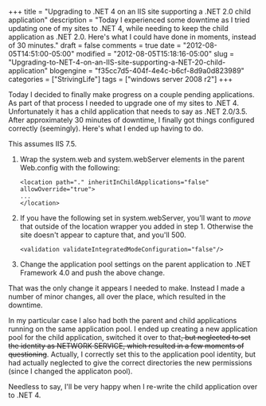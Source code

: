 +++
title = "Upgrading to .NET 4 on an IIS site supporting a .NET 2.0 child application"
description = "Today I experienced some downtime as I tried updating one of my sites to .NET 4, while needing to keep the child application as .NET 2.0. Here's what I could have done in moments, instead of 30 minutes."
draft = false
comments = true
date = "2012-08-05T14:51:00-05:00"
modified = "2012-08-05T15:18:16-05:00"
slug = "Upgrading-to-NET-4-on-an-IIS-site-supporting-a-NET-20-child-application"
blogengine = "f35cc7d5-404f-4e4c-b6cf-8d9a0d823989"
categories = ["StrivingLife"]
tags = ["windows server 2008 r2"]
+++

<p>Today I decided to finally make progress on a couple pending applications. As part of that process I needed to upgrade one of my sites to .NET 4. Unfortunately it has a child application that needs to say as .NET 2.0/3.5. After approximately 30 minutes of downtime, I finally got things configured correctly (seemingly). Here's what I ended up having to do.</p>
<p>This assumes IIS 7.5.</p>
<ol>
<li>Wrap the system.web and system.webServer elements in the parent Web.config with the following:<br />
<pre class="code"><code class="xml">&lt;location path="." inheritInChildApplications="false" allowOverride="true"&gt;
...
&lt;/location&gt;</code></pre>
</li>
<li>If you have the following set in system.webServer, you'll want to <em>move</em> that outside of the location wrapper you added in step 1. Otherwise the site doesn't appear to capture that, and you'll 500.<br />
<pre class="code"><code class="xml">&lt;validation validateIntegratedModeConfiguration="false"/&gt;</code></pre>
</li>
<li>Change the application pool settings on the parent application to .NET Framework 4.0 and push the above change.</li>
</ol>
<p>That was the only change it appears I needed to make. Instead I made a number of minor changes, all over the place, which resulted in the downtime.</p>
<p>In my particular case I also had both the parent and child applications running on the same application pool. I ended up creating a new application pool for the child application, switched it over to that<span style="text-decoration: line-through;">, but neglected to set the identity as NETWORK SERVICE, which resulted in a few moments of questioning</span>. Actually, I correctly set this to the application pool identity, but had actually neglected to give the correct directories the new permissions (since I changed the applicaton pool).</p>
<p>Needless to say, I'll be very happy when I re-write the child application over to .NET 4.</p>
